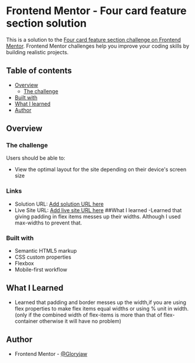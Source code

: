 # Frontend Mentor - Four card feature section solution

This is a solution to the [Four card feature section challenge on Frontend Mentor](https://www.frontendmentor.io/challenges/four-card-feature-section-weK1eFYK). Frontend Mentor challenges help you improve your coding skills by building realistic projects. 

## Table of contents

- [Overview](#overview)
  - [The challenge](#the-challenge)
- [Built with](#built-with)
- [What I learned](#what-i-earned)
- [Author](#author)




## Overview

### The challenge

Users should be able to:

- View the optimal layout for the site depending on their device's screen size


### Links

- Solution URL: [Add solution URL here](https://your-solution-url.com)
- Live Site URL: [Add live site URL here](https://your-live-site-url.com)
##What I learned
-Learned that giving padding in flex items messes up their widths. Although I used max-widths to prevent that.

### Built with

- Semantic HTML5 markup
- CSS custom properties
- Flexbox
- Mobile-first workflow

## What I Learned
- Learned that padding and border messes up the width,if you are using flex properties to make flex items equal widths or using % unit in width.(only if the combined width of flex-items is more than that of flex-container otherwise it will have no problem)


## Author

- Frontend Mentor - [@Gloryjaw](https://www.frontendmentor.io/profile/Gloryjaw)

